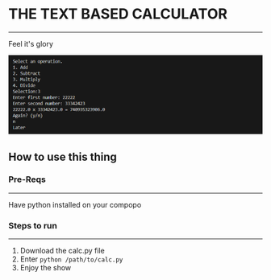 # THE TEXT BASED CALCULATOR

---

Feel it's glory

![Example](../Assets/text-calc.png)

## How to use this thing

### Pre-Reqs

---

Have python installed on your compopo

### Steps to run

---

1. Download the calc.py file
2. Enter `python /path/to/calc.py`
3. Enjoy the show
